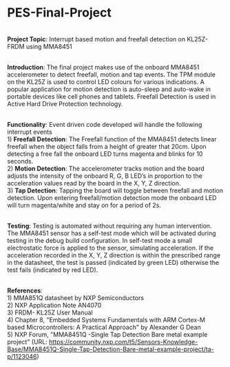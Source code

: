 # PES-Final-Project

<br/>**Project Topic**: Interrupt based motion and freefall detection on KL25Z-FRDM using MMA8451

<br/>**Introduction**: The final project makes use of the onboard MMA8451 accelerometer to detect freefall, motion and tap events. The TPM module on the KL25Z is used to control LED colours for various indications. A popular application for motion detection is auto-sleep and auto-wake in portable devices like cell phones and tablets. Freefall Detection is used in Active Hard Drive Protection technology.

<br/>**Functionality**: Event driven code developed will handle the following interrupt events
<br/>1) **Freefall Detection**: The Freefall function of the MMA8451 detects linear freefall when the object falls from a height of greater that 20cm. Upon detecting a free fall the onboard LED turns magenta and blinks for 10 seconds.
<br/>2) **Motion Detection**: The accelerometer tracks motion and the board adjusts the intensity of the onboard R, G, B LED’s in proportion to the acceleration values read by the board in the X, Y, Z direction.
<br/>3) **Tap Detection**: Tapping the board will toggle between freefall and motion detection. Upon entering freefall/motion detection mode the onboard LED will turn magenta/white and stay on for a period of 2s.

<br/>**Testing**: Testing is automated without requiring any human intervention. The MMA8451 sensor has a self-test mode which will be activated during testing in the debug build configuration. In self-test mode a small electrostatic force is applied to the sensor, simulating acceleration. If the acceleration recorded in the X, Y, Z direction is within the prescribed range in the datasheet, the test is passed (indicated by green LED) otherwise the test fails (indicated by red LED).

<br/>**References**: 
      <br/> 1) MMA851Q datasheet by NXP Semiconductors
      <br/> 2) NXP Application Note AN4070
      <br/> 3) FRDM- KL25Z User Manual
      <br/> 4) Chapter 8, "Embedded Systems Fundamentals with ARM Cortex-M based Microcontrollers: A Practical Approach"
by Alexander G Dean
      <br/> 5) NXP Forum, "MMA8451Q -Single Tap Detection Bare metal example project" (URL: https://community.nxp.com/t5/Sensors-Knowledge-Base/MMA8451Q-Single-Tap-Detection-Bare-metal-example-project/ta-p/1123046)
